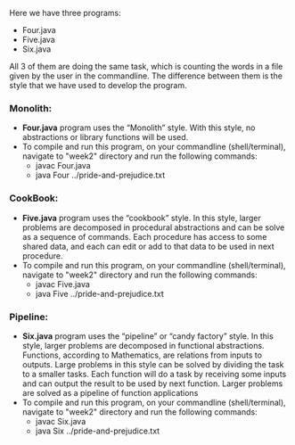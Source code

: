 Here we have three programs: 
- Four.java 
- Five.java
- Six.java

All 3 of them are doing the same task, which is counting the words in a file given by the user in the commandline. The difference between them is the style that we have used to develop the program.


### Monolith:
- **Four.java** program uses the “Monolith” style. With this style, no abstractions or library functions will be used.
- To compile and run this program, on your commandline (shell/terminal), navigate to "week2" directory and run the following commands:
  - javac Four.java
  - java Four ../pride-and-prejudice.txt






### CookBook:
- **Five.java** program uses the “cookbook” style. In this style, larger problems are decomposed in procedural abstractions and can be solve as a sequence of commands. Each procedure has access to some shared data, and each can edit or add to that data to be used in next procedure. 
- To compile and run this program, on your commandline (shell/terminal), navigate to "week2" directory and run the following commands:
  - javac Five.java
  - java Five ../pride-and-prejudice.txt


### Pipeline:
- **Six.java** program uses the “pipeline” or “candy factory” style. In this style, larger problems are decomposed in functional abstractions. Functions, according to Mathematics, are relations from inputs to outputs. Large problems in this style can be solved by dividing the task to a smaller tasks. Each function will do a task by receiving some inputs and can output the result to be used by next function. Larger problems are solved as a pipeline of function applications
- To compile and run this program, on your commandline (shell/terminal), navigate to "week2" directory and run the following commands:
  - javac Six.java
  - java Six ../pride-and-prejudice.txt
